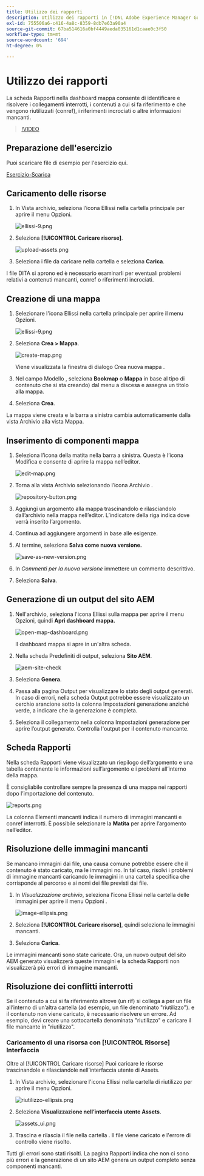 ```yaml
---
title: Utilizzo dei rapporti
description: Utilizzo dei rapporti in [!DNL Adobe Experience Manager Guides]
exl-id: 755506a6-c416-4a8c-8359-8db7e63a90a4
source-git-commit: 67ba514616a0bf4449aeda035161d1caae0c3f50
workflow-type: tm+mt
source-wordcount: '694'
ht-degree: 0%

---
```


# Utilizzo dei rapporti

La scheda Rapporti nella dashboard mappa consente di identificare e risolvere i collegamenti interrotti, i contenuti a cui si fa riferimento e che vengono riutilizzati (conref), i riferimenti incrociati o altre informazioni mancanti.

>[!VIDEO](https://video.tv.adobe.com/v/339039?quality=12&learn=on)

## Preparazione dell&#39;esercizio

Puoi scaricare file di esempio per l&#39;esercizio qui.

[Esercizio-Scarica](assets/exercises/working-with-reports.zip)

## Caricamento delle risorse

1. In Vista archivio, seleziona l’icona Ellissi nella cartella principale per aprire il menu Opzioni.

   ![ellissi-9.png](images/ellipses-9.png)

1. Seleziona **[!UICONTROL Caricare risorse]**.

   ![upload-assets.png](images/upload-assets.png)

1. Seleziona i file da caricare nella cartella e seleziona **Carica**.

I file DITA si aprono ed è necessario esaminarli per eventuali problemi relativi a contenuti mancanti, conref o riferimenti incrociati.

## Creazione di una mappa

1. Selezionare l&#39;icona Ellissi nella cartella principale per aprire il menu Opzioni.

   ![ellissi-9.png](images/ellipses-9.png)

1. Seleziona **Crea > Mappa**.

   ![create-map.png](images/create-map.png)

   Viene visualizzata la finestra di dialogo Crea nuova mappa .

1. Nel campo Modello , seleziona **Bookmap** o **Mappa** in base al tipo di contenuto che si sta creando) dal menu a discesa e assegna un titolo alla mappa.

1. Seleziona **Crea**.

La mappa viene creata e la barra a sinistra cambia automaticamente dalla vista Archivio alla vista Mappa.

## Inserimento di componenti mappa

1. Seleziona l’icona della matita nella barra a sinistra.
Questa è l’icona Modifica e consente di aprire la mappa nell’editor.

   ![edit-map.png](images/edit-map.png)

1. Torna alla vista Archivio selezionando l’icona Archivio .

   ![repository-button.png](images/repository-button.png)

1. Aggiungi un argomento alla mappa trascinandolo e rilasciandolo dall’archivio nella mappa nell’editor.
L’indicatore della riga indica dove verrà inserito l’argomento.

1. Continua ad aggiungere argomenti in base alle esigenze.

1. Al termine, seleziona **Salva come nuova versione.**

   ![save-as-new-version.png](images/save-as-new-version.png)

1. In *Commenti per la nuova versione* immettere un commento descrittivo.

1. Seleziona **Salva**.

## Generazione di un output del sito AEM

1. Nell&#39;archivio, seleziona l&#39;icona Ellissi sulla mappa per aprire il menu Opzioni, quindi **Apri dashboard mappa.**

   ![open-map-dashboard.png](images/open-map-dashboard.png)

   Il dashboard mappa si apre in un&#39;altra scheda.
1. Nella scheda Predefiniti di output, seleziona **Sito AEM**.

   ![aem-site-check](images/aem-site-checkbox.png)

1. Seleziona **Genera**.

1. Passa alla pagina Output per visualizzare lo stato degli output generati.
In caso di errori, nella scheda Output potrebbe essere visualizzato un cerchio arancione sotto la colonna Impostazioni generazione anziché verde, a indicare che la generazione è completa.

1. Seleziona il collegamento nella colonna Impostazioni generazione per aprire l’output generato.
Controlla l&#39;output per il contenuto mancante.

## Scheda Rapporti

Nella scheda Rapporti viene visualizzato un riepilogo dell’argomento e una tabella contenente le informazioni sull’argomento e i problemi all’interno della mappa.

È consigliabile controllare sempre la presenza di una mappa nei rapporti dopo l’importazione del contenuto.

![reports.png](images/reports.png)

La colonna Elementi mancanti indica il numero di immagini mancanti e conref interrotti. È possibile selezionare la **Matita** per aprire l’argomento nell’editor.

## Risoluzione delle immagini mancanti

Se mancano immagini dai file, una causa comune potrebbe essere che il contenuto è stato caricato, ma le immagini no. In tal caso, risolvi i problemi di immagine mancanti caricando le immagini in una cartella specifica che corrisponde al percorso e ai nomi dei file previsti dai file.

1. In *Visualizzazione archivio*, seleziona l’icona Ellissi nella cartella delle immagini per aprire il menu Opzioni .

   ![image-ellipsis.png](images/image-ellipsis.png)

1. Seleziona **[!UICONTROL Caricare risorse]**, quindi seleziona le immagini mancanti.

1. Seleziona **Carica**.

Le immagini mancanti sono state caricate. Ora, un nuovo output del sito AEM generato visualizzerà queste immagini e la scheda Rapporti non visualizzerà più errori di immagine mancanti.

## Risoluzione dei conflitti interrotti

Se il contenuto a cui si fa riferimento altrove (un rif) si collega a per un file all’interno di un’altra cartella (ad esempio, un file denominato &quot;riutilizzo&quot;). e il contenuto non viene caricato, è necessario risolvere un errore. Ad esempio, devi creare una sottocartella denominata &quot;riutilizzo&quot; e caricare il file mancante in &quot;riutilizzo&quot;.

### Caricamento di una risorsa con [!UICONTROL Risorse] Interfaccia

Oltre al [!UICONTROL Caricare risorse] Puoi caricare le risorse trascinandole e rilasciandole nell’interfaccia utente di Assets.

1. In Vista archivio, selezionare l&#39;icona Ellissi nella cartella di riutilizzo per aprire il menu Opzioni.

   ![riutilizzo-ellipsis.png](images/reuse-ellipsis.png)

1. Seleziona **Visualizzazione nell’interfaccia utente Assets**.

   ![assets_ui.png](images/assets_ui.png)

1. Trascina e rilascia il file nella cartella .
Il file viene caricato e l&#39;errore di controllo viene risolto.

Tutti gli errori sono stati risolti. La pagina Rapporti indica che non ci sono più errori e la generazione di un sito AEM genera un output completo senza componenti mancanti.
